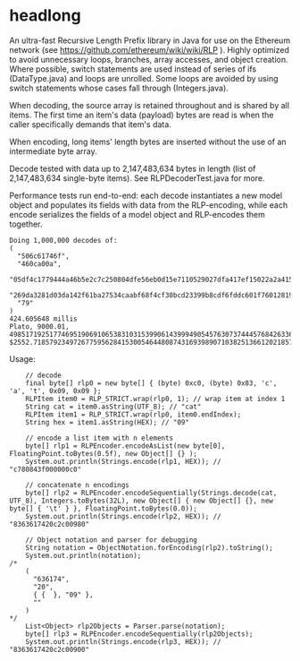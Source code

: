 # headlong
An ultra-fast Recursive Length Prefix library in Java for use on the Ethereum network (see https://github.com/ethereum/wiki/wiki/RLP ). Highly optimized to avoid unnecessary loops, branches, array accesses, and object creation. Where possible, switch statements are used instead of series of ifs (DataType.java) and loops are unrolled. Some loops are avoided by using switch statements whose cases fall through (Integers.java).

When decoding, the source array is retained throughout and is shared by all items. The first time an item's data (payload) bytes are read is when the caller specifically demands that item's data.

When encoding, long items' length bytes are inserted without the use of an intermediate byte array.

Decode tested with data up to 2,147,483,634 bytes in length (list of 2,147,483,634 single-byte items). See RLPDecoderTest.java for more.

Performance tests run end-to-end: each decode instantiates a new model object and populates its fields with data from the RLP-encoding, while each encode serializes the fields of a model object and RLP-encodes them together.

    Doing 1,000,000 decodes of:
    (
      "506c61746f", 
      "460ca00a", 
      "05df4c1779444a46b5e2c7c250804dfe56eb0d15e7110529027dfa417ef15022a2a41538fb0bacf0075fa8b8b8296a31423086215e499999b18b26706ed5c72c0f87a4357a95e436cde13fd701db67fcc4b2a8c02054e3f44a51198bf4ab28765afbd20a77ab3402dce279dacdbdcb010607a063909ed060c3ae328ae0b31c859bde1a2bd6f6e077a7ee", 
      "269da3281d03da142f61ba27534caabf68f4cf30bcd23399b8cdf6fddc601f76012819f4572f901661ec6a5122f901661ec6a512", 
      "79"
    )
    424.605648 millis
    Plato, 9000.01, 4985171925177469519069106538310315399061439994905457630737444576842633660032341334045557753398756774641171344454574773116437915011585098223616997808646108791102204299408333055218850214970458738645766594728222970017526845486857081446623778582802968310343875618558953334719391315040897001167211719468738969861395985801476512020932590, $2552.7185792349726775956284153005464480874316939890710382513661202185792349726775956284153005464480874316939890710382513661202


Usage:

        // decode
        final byte[] rlp0 = new byte[] { (byte) 0xc0, (byte) 0x83, 'c', 'a', 't', 0x09, 0x09 };
        RLPItem item0 = RLP_STRICT.wrap(rlp0, 1); // wrap item at index 1
        String cat = item0.asString(UTF_8); // "cat"
        RLPItem item1 = RLP_STRICT.wrap(rlp0, item0.endIndex);
        String hex = item1.asString(HEX); // "09"

        // encode a list item with n elements
        byte[] rlp1 = RLPEncoder.encodeAsList(new byte[0], FloatingPoint.toBytes(0.5f), new Object[] {} );
        System.out.println(Strings.encode(rlp1, HEX)); // "c780843f000000c0"

        // concatenate n encodings
        byte[] rlp2 = RLPEncoder.encodeSequentially(Strings.decode(cat, UTF_8), Integers.toBytes(32L), new Object[] { new Object[] {}, new byte[] { '\t' } }, FloatingPoint.toBytes(0.0));
        System.out.println(Strings.encode(rlp2, HEX)); // "8363617420c2c00980"

        // Object notation and parser for debugging
        String notation = ObjectNotation.forEncoding(rlp2).toString();
        System.out.println(notation);
    /*
        (
          "636174",
          "20",
          { {  }, "09" },
          ""
        )
    */
        List<Object> rlp2Objects = Parser.parse(notation);
        byte[] rlp3 = RLPEncoder.encodeSequentially(rlp2Objects);
        System.out.println(Strings.encode(rlp3, HEX)); // "8363617420c2c00900"
